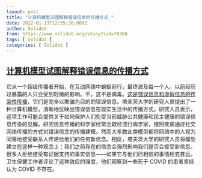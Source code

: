 ```yaml
---
layout: post
title: "计算机模型试图解释错误信息的传播方式 "
date: 2022-01-13T12:55:20.000Z
author: Solidot
from: https://www.solidot.org/story?sid=70360
tags: [ Solidot ]
categories: [ Solidot ]
---
```

<!--1642078520000-->
[计算机模型试图解释错误信息的传播方式](https://www.solidot.org/story?sid=70360)
------

<div>
它从一个超级传播者开始，在互动网络中蜿蜒前行，最终波及每一个人。以前经历过暴露的人只会受到轻微的影响。不，这不是病毒。<a href="https://scienceblog.com/527745/computer-model-seeks-to-explain-the-spread-of-misinformation-and-suggest-counter-measures/">这是错误信息和虚假信息的传染性传播</a>，它们是完全以欺骗为目的的错误信息。塔夫茨大学的研究人员提出了一种计算机模型，清晰地反映出错误信息在现实生活中的传播方式。研究人员表示，这项工作可能会提供关于如何保护人们免受当前威胁公共健康和民主健康的错误信息传染的见解。研究信息传播的科学家经常会取经流行病学家，按照疾病通过社交网络传播的方式对错误信念的传播建模。然而大多数此类模型都将网络中的人视为同等地接受联系人传递给他们的任何新信念。相反，塔夫茨大学的研究人员将模型建立在这样一种观念上：我们之前存在的信念会强烈影响我们是否会接受新信息。很多人拒绝接受有证据支持的事实信息——如果它与他们已相信的事情相去甚远。卫生保健工作者评论了这种效应的强度，他们观察到一些死于 COVID 的患者坚持认为 COVID 不存在。
</div>
